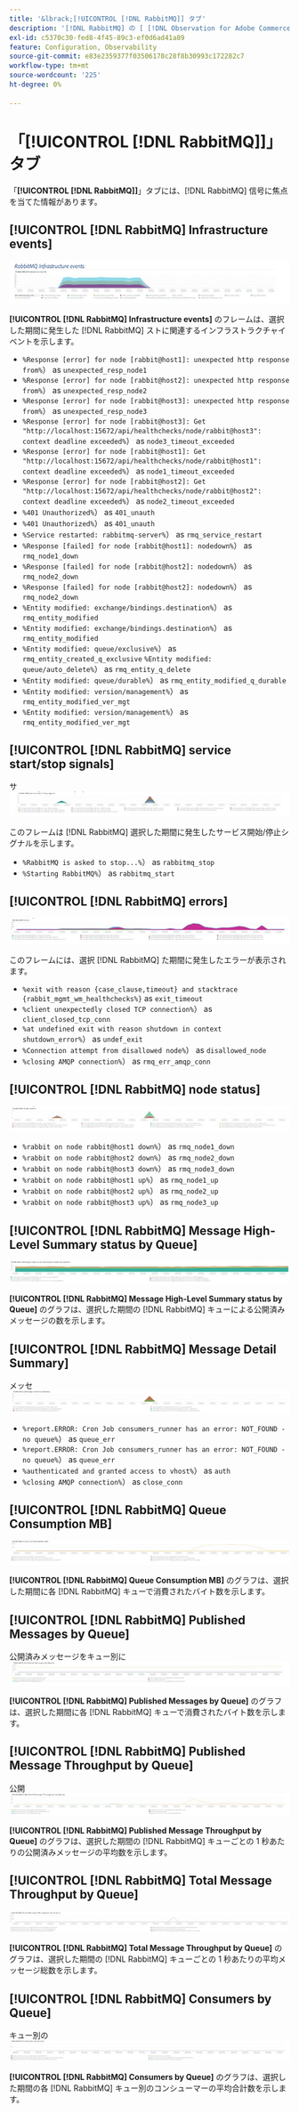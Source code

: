 ```yaml
---
title: '&lbrack;[!UICONTROL [!DNL RabbitMQ]] タブ'
description: '[!DNL RabbitMQ] の [ [!DNL Observation for Adobe Commerce]] タブについて説明します。'
exl-id: c5370c30-fed8-4f45-89c3-ef0d6ad41a89
feature: Configuration, Observability
source-git-commit: e83e2359377f03506178c28f8b30993c172282c7
workflow-type: tm+mt
source-wordcount: '225'
ht-degree: 0%

---
```


# 「[!UICONTROL [!DNL RabbitMQ]]」タブ

「**[!UICONTROL [!DNL RabbitMQ]]**」タブには、[!DNL RabbitMQ] 信号に焦点を当てた情報があります。

## [!UICONTROL [!DNL RabbitMQ] Infrastructure events]

![[!DNL RabbitMQ] Infrastructure イベント ](../../assets/tools/observation-for-adobe-commerce/rabbitmq-tab-1.jpeg)

**[!UICONTROL [!DNL RabbitMQ] Infrastructure events]** のフレームは、選択した期間に発生した [!DNL RabbitMQ] ストに関連するインフラストラクチャイベントを示します。

* `%Response [error] for node [rabbit@host1]: unexpected http response from%`） as `unexpected_resp_node1`
* `%Response [error] for node [rabbit@host2]: unexpected http response from%`） as `unexpected_resp_node2`
* `%Response [error] for node [rabbit@host3]: unexpected http response from%`） as `unexpected_resp_node3`
* `%Response [error] for node [rabbit@host3]: Get "http://localhost:15672/api/healthchecks/node/rabbit@host3": context deadline exceeded%`） as `node3_timeout_exceeded`
* `%Response [error] for node [rabbit@host1]: Get "http://localhost:15672/api/healthchecks/node/rabbit@host1": context deadline exceeded%`） as `node1_timeout_exceeded`
* `%Response [error] for node [rabbit@host2]: Get "http://localhost:15672/api/healthchecks/node/rabbit@host2": context deadline exceeded%`） as `node2_timeout_exceeded`
* `%401 Unauthorized%`） as `401_unauth`
* `%401 Unauthorized%`） as `401_unauth`
* `%Service restarted: rabbitmq-server%`） as `rmq_service_restart`
* `%Response [failed] for node [rabbit@host1]: nodedown%`） as `rmq_node1_down`
* `%Response [failed] for node [rabbit@host2]: nodedown%`） as `rmq_node2_down`
* `%Response [failed] for node [rabbit@host2]: nodedown%`） as `rmq_node2_down`
* `%Entity modified: exchange/bindings.destination%`） as `rmq_entity_modified`
* `%Entity modified: exchange/bindings.destination%`） as `rmq_entity_modified`
* `%Entity modified: queue/exclusive%`） as `rmq_entity_created_q_exclusive` `%Entity modified: queue/auto_delete%`） as `rmq_entity_q_delete`
* `%Entity modified: queue/durable%`） as `rmq_entity_modified_q_durable`
* `%Entity modified: version/management%`） as `rmq_entity_modified_ver_mgt`
* `%Entity modified: version/management%`） as `rmq_entity_modified_ver_mgt`

## [!UICONTROL [!DNL RabbitMQ] service start/stop signals]

サ ![[!DNL RabbitMQ] ビス開始/停止シグナル ](../../assets/tools/observation-for-adobe-commerce/rabbitmq-tab-2.jpeg)

このフレームは [!DNL RabbitMQ] 選択した期間に発生したサービス開始/停止シグナルを示します。

* `%RabbitMQ is asked to stop...%`） as `rabbitmq_stop`
* `%Starting RabbitMQ%`） as `rabbitmq_start`

## [!UICONTROL [!DNL RabbitMQ] errors]

![[!DNL RabbitMQ] エラー ](../../assets/tools/observation-for-adobe-commerce/rabbitmq-tab-3.jpeg)

このフレームには、選択 [!DNL RabbitMQ] た期間に発生したエラーが表示されます。

* `%exit with reason {case_clause,timeout} and stacktrace {rabbit_mgmt_wm_healthchecks%}` as `exit_timeout`
* `%client unexpectedly closed TCP connection%`） as `client_closed_tcp_conn`
* `%at undefined exit with reason shutdown in context shutdown_error%`） as `undef_exit`
* `%Connection attempt from disallowed node%`） as `disallowed_node`
* `%closing AMQP connection%`） as `rmq_err_amqp_conn`

## [!UICONTROL [!DNL RabbitMQ] node status]

![[!DNL RabbitMQ] ノードのステータス ](../../assets/tools/observation-for-adobe-commerce/rabbitmq-tab-4.jpeg)

* `%rabbit on node rabbit@host1 down%`） as `rmq_node1_down`
* `%rabbit on node rabbit@host2 down%`） as `rmq_node2_down`
* `%rabbit on node rabbit@host3 down%`） as `rmq_node3_down`
* `%rabbit on node rabbit@host1 up%`） as `rmq_node1_up`
* `%rabbit on node rabbit@host2 up%`） as `rmq_node2_up`
* `%rabbit on node rabbit@host3 up%`） as `rmq_node3_up`

## [!UICONTROL [!DNL RabbitMQ] Message High-Level Summary status by Queue]

![[!DNL RabbitMQ] メッセージの概要ステータス（キュー別） ](../../assets/tools/observation-for-adobe-commerce/rabbitmq-tab-5.jpeg)

**[!UICONTROL [!DNL RabbitMQ] Message High-Level Summary status by Queue]** のグラフは、選択した期間の [!DNL RabbitMQ] キューによる公開済みメッセージの数を示します。

## [!UICONTROL [!DNL RabbitMQ] Message Detail Summary]

メッセ ![[!DNL RabbitMQ] ジの詳細の概要 ](../../assets/tools/observation-for-adobe-commerce/rabbitmq-tab-6.jpeg)

* `%report.ERROR: Cron Job consumers_runner has an error: NOT_FOUND - no queue%`） as `queue_err`
* `%report.ERROR: Cron Job consumers_runner has an error: NOT_FOUND - no queue%`） as `queue_err`
* `%authenticated and granted access to vhost%`） as `auth`
* `%closing AMQP connection%`） as `close_conn`

## [!UICONTROL [!DNL RabbitMQ] Queue Consumption MB]

![[!DNL RabbitMQ] キュー消費 MB](../../assets/tools/observation-for-adobe-commerce/rabbitmq-tab-7.jpeg)

**[!UICONTROL [!DNL RabbitMQ] Queue Consumption MB]** のグラフは、選択した期間に各 [!DNL RabbitMQ] キューで消費されたバイト数を示します。

## [!UICONTROL [!DNL RabbitMQ] Published Messages by Queue]

公開済みメッセージをキュー別に ![[!DNL RabbitMQ] スト ](../../assets/tools/observation-for-adobe-commerce/rabbitmq-tab-8.jpeg)

**[!UICONTROL [!DNL RabbitMQ] Published Messages by Queue]** のグラフは、選択した期間に各 [!DNL RabbitMQ] キューで消費されたバイト数を示します。

## [!UICONTROL [!DNL RabbitMQ] Published Message Throughput by Queue]

公開 ![[!DNL RabbitMQ] れたメッセージのスループット （キュー別） ](../../assets/tools/observation-for-adobe-commerce/rabbitmq-tab-9.jpeg)

**[!UICONTROL [!DNL RabbitMQ] Published Message Throughput by Queue]** のグラフは、選択した期間の [!DNL RabbitMQ] キューごとの 1 秒あたりの公開済みメッセージの平均数を示します。

## [!UICONTROL [!DNL RabbitMQ] Total Message Throughput by Queue]

![[!DNL RabbitMQ] キュー別の合計メッセージ スループット ](../../assets/tools/observation-for-adobe-commerce/rabbitmq-tab-10.jpeg)

**[!UICONTROL [!DNL RabbitMQ] Total Message Throughput by Queue]** のグラフは、選択した期間の [!DNL RabbitMQ] キューごとの 1 秒あたりの平均メッセージ総数を示します。

## [!UICONTROL [!DNL RabbitMQ] Consumers by Queue]

キュー別の ![[!DNL RabbitMQ] コンシューマー ](../../assets/tools/observation-for-adobe-commerce/rabbitmq-tab-11.jpeg)

**[!UICONTROL [!DNL RabbitMQ] Consumers by Queue]** のグラフは、選択した期間の各 [!DNL RabbitMQ] キュー別のコンシューマーの平均合計数を示します。
